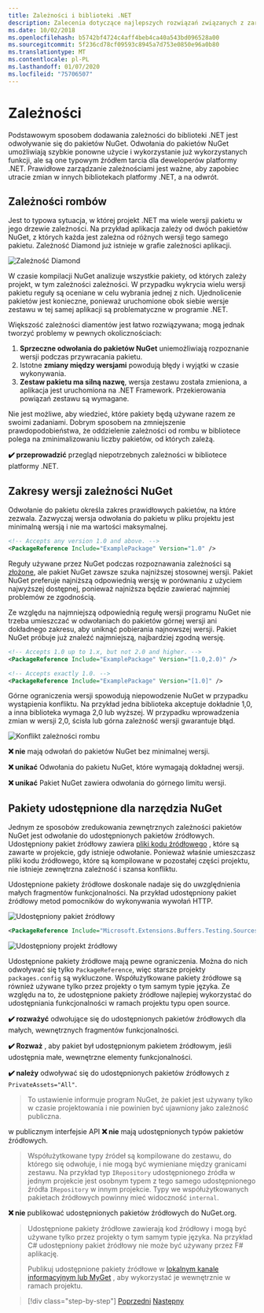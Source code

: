 ```yaml
---
title: Zależności i biblioteki .NET
description: Zalecenia dotyczące najlepszych rozwiązań związanych z zarządzaniem zależnościami NuGet w bibliotekach platformy .NET.
ms.date: 10/02/2018
ms.openlocfilehash: b5742bf4724c4aff4beb4ca40a543bd096528a00
ms.sourcegitcommit: 5f236cd78cf09593c8945a7d753e0850e96a0b80
ms.translationtype: MT
ms.contentlocale: pl-PL
ms.lasthandoff: 01/07/2020
ms.locfileid: "75706507"
---
```

# <a name="dependencies"></a>Zależności

Podstawowym sposobem dodawania zależności do biblioteki .NET jest odwoływanie się do pakietów NuGet. Odwołania do pakietów NuGet umożliwiają szybkie ponowne użycie i wykorzystanie już wykorzystanych funkcji, ale są one typowym źródłem tarcia dla deweloperów platformy .NET. Prawidłowe zarządzanie zależnościami jest ważne, aby zapobiec utracie zmian w innych bibliotekach platformy .NET, a na odwrót.

## <a name="diamond-dependencies"></a>Zależności rombów

Jest to typowa sytuacja, w której projekt .NET ma wiele wersji pakietu w jego drzewie zależności. Na przykład aplikacja zależy od dwóch pakietów NuGet, z których każda jest zależna od różnych wersji tego samego pakietu. Zależność Diamond już istnieje w grafie zależności aplikacji.

![Zależność Diamond](./media/dependencies/diamond-dependency.png "Zależność Diamond")

W czasie kompilacji NuGet analizuje wszystkie pakiety, od których zależy projekt, w tym zależności zależności. W przypadku wykrycia wielu wersji pakietu reguły są oceniane w celu wybrania jednej z nich. Ujednolicenie pakietów jest konieczne, ponieważ uruchomione obok siebie wersje zestawu w tej samej aplikacji są problematyczne w programie .NET.

Większość zależności diamentów jest łatwo rozwiązywana; mogą jednak tworzyć problemy w pewnych okolicznościach:

1. **Sprzeczne odwołania do pakietów NuGet** uniemożliwiają rozpoznanie wersji podczas przywracania pakietu.
2. Istotne **zmiany między wersjami** powodują błędy i wyjątki w czasie wykonywania.
3. **Zestaw pakietu ma silną nazwę**, wersja zestawu została zmieniona, a aplikacja jest uruchomiona na .NET Framework. Przekierowania powiązań zestawu są wymagane.

Nie jest możliwe, aby wiedzieć, które pakiety będą używane razem ze swoimi zadaniami. Dobrym sposobem na zmniejszenie prawdopodobieństwa, że oddzielenie zależności od rombu w bibliotece polega na zminimalizowaniu liczby pakietów, od których zależą.

**✔️ przeprowadzić** przegląd niepotrzebnych zależności w bibliotece platformy .NET.

## <a name="nuget-dependency-version-ranges"></a>Zakresy wersji zależności NuGet

Odwołanie do pakietu określa zakres prawidłowych pakietów, na które zezwala. Zazwyczaj wersja odwołania do pakietu w pliku projektu jest minimalną wersją i nie ma wartości maksymalnej.

```xml
<!-- Accepts any version 1.0 and above. -->
<PackageReference Include="ExamplePackage" Version="1.0" />
```

Reguły używane przez NuGet podczas rozpoznawania zależności są [złożone](/nuget/consume-packages/dependency-resolution), ale pakiet NuGet zawsze szuka najniższej stosownej wersji. Pakiet NuGet preferuje najniższą odpowiednią wersję w porównaniu z użyciem najwyższej dostępnej, ponieważ najniższa będzie zawierać najmniej problemów ze zgodnością.

Ze względu na najmniejszą odpowiednią regułę wersji programu NuGet nie trzeba umieszczać w odwołaniach do pakietów górnej wersji ani dokładnego zakresu, aby uniknąć pobierania najnowszej wersji. Pakiet NuGet próbuje już znaleźć najmniejszą, najbardziej zgodną wersję.

```xml
<!-- Accepts 1.0 up to 1.x, but not 2.0 and higher. -->
<PackageReference Include="ExamplePackage" Version="[1.0,2.0)" />

<!-- Accepts exactly 1.0. -->
<PackageReference Include="ExamplePackage" Version="[1.0]" />
```

Górne ograniczenia wersji spowodują niepowodzenie NuGet w przypadku wystąpienia konfliktu. Na przykład jedna biblioteka akceptuje dokładnie 1,0, a inna biblioteka wymaga 2,0 lub wyższej. W przypadku wprowadzenia zmian w wersji 2,0, ścisła lub górna zależność wersji gwarantuje błąd.

![Konflikt zależności rombu](./media/dependencies/diamond-dependency-conflict.png "Konflikt zależności rombu")

**❌ nie** mają odwołań do pakietów NuGet bez minimalnej wersji.

**❌ unikać** Odwołania do pakietu NuGet, które wymagają dokładnej wersji.

**❌ unikać** Pakiet NuGet zawiera odwołania do górnego limitu wersji.

## <a name="nuget-shared-source-packages"></a>Pakiety udostępnione dla narzędzia NuGet

Jednym ze sposobów zredukowania zewnętrznych zależności pakietów NuGet jest odwołanie do udostępnionych pakietów źródłowych. Udostępniony pakiet źródłowy zawiera [pliki kodu źródłowego](/nuget/reference/nuspec#including-content-files) , które są zawarte w projekcie, gdy istnieje odwołanie. Ponieważ właśnie umieszczasz pliki kodu źródłowego, które są kompilowane w pozostałej części projektu, nie istnieje zewnętrzna zależność i szansa konfliktu.

Udostępnione pakiety źródłowe doskonale nadaje się do uwzględnienia małych fragmentów funkcjonalności. Na przykład udostępniony pakiet źródłowy metod pomocników do wykonywania wywołań HTTP.

![Udostępniony pakiet źródłowy](./media/dependencies/shared-source-package.png "Udostępniony pakiet źródłowy")

```xml
<PackageReference Include="Microsoft.Extensions.Buffers.Testing.Sources" PrivateAssets="All" Version="1.0" />
```

![Udostępniony projekt źródłowy](./media/dependencies/shared-source-project.png "Udostępniony projekt źródłowy")

Udostępnione pakiety źródłowe mają pewne ograniczenia. Można do nich odwoływać się tylko `PackageReference`, więc starsze projekty `packages.config` są wykluczone. Współużytkowane pakiety źródłowe są również używane tylko przez projekty o tym samym typie języka. Ze względu na to, że udostępnione pakiety źródłowe najlepiej wykorzystać do udostępniania funkcjonalności w ramach projektu typu open source.

**✔️ rozważyć** odwołujące się do udostępnionych pakietów źródłowych dla małych, wewnętrznych fragmentów funkcjonalności.

**✔️ Rozważ** , aby pakiet był udostępnionym pakietem źródłowym, jeśli udostępnia małe, wewnętrzne elementy funkcjonalności.

**✔️ należy** odwoływać się do udostępnionych pakietów źródłowych z `PrivateAssets="All"`.

> To ustawienie informuje program NuGet, że pakiet jest używany tylko w czasie projektowania i nie powinien być ujawniony jako zależność publiczna.

w publicznym interfejsie API **❌ nie** mają udostępnionych typów pakietów źródłowych.

> Współużytkowane typy źródeł są kompilowane do zestawu, do którego się odwołuje, i nie mogą być wymieniane między granicami zestawu. Na przykład typ `IRepository` udostępnionego źródła w jednym projekcie jest osobnym typem z tego samego udostępnionego źródła `IRepository` w innym projekcie. Typy we współużytkowanych pakietach źródłowych powinny mieć widoczność `internal`.

**❌ nie** publikować udostępnionych pakietów źródłowych do NuGet.org.

> Udostępnione pakiety źródłowe zawierają kod źródłowy i mogą być używane tylko przez projekty o tym samym typie języka. Na przykład C# udostępniony pakiet źródłowy nie może być używany przez F# aplikację.
>
> Publikuj udostępnione pakiety źródłowe w [lokalnym kanale informacyjnym lub MyGet](./publish-nuget-package.md) , aby wykorzystać je wewnętrznie w ramach projektu.

>[!div class="step-by-step"]
>[Poprzedni](nuget.md)
>[Następny](sourcelink.md)
